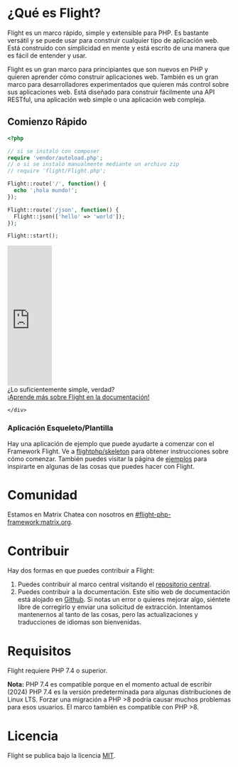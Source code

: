 # ¿Qué es Flight?

Flight es un marco rápido, simple y extensible para PHP. Es bastante versátil y se puede usar para construir cualquier tipo de aplicación web. Está construido con simplicidad en mente y está escrito de una manera que es fácil de entender y usar.

Flight es un gran marco para principiantes que son nuevos en PHP y quieren aprender cómo construir aplicaciones web. También es un gran marco para desarrolladores experimentados que quieren más control sobre sus aplicaciones web. Está diseñado para construir fácilmente una API RESTful, una aplicación web simple o una aplicación web compleja.

## Comienzo Rápido

```php
<?php

// si se instaló con composer
require 'vendor/autoload.php';
// o si se instaló manualmente mediante un archivo zip
// require 'flight/Flight.php';

Flight::route('/', function() {
  echo '¡hola mundo!';
});

Flight::route('/json', function() {
  Flight::json(['hello' => 'world']);
});

Flight::start();
```

<div class="flight-block-video">
  <div class="row">
    <div class="col-12 col-md-6 position-relative video-wrapper">
      <iframe class="video-bg" width="100vw" height="315" src="https://www.youtube.com/embed/VCztp1QLC2c?si=W3fSWEKmoCIlC7Z5" title="Reproductor de video de YouTube" frameborder="0" allow="accelerometer; autoplay; clipboard-write; encrypted-media; gyroscope; picture-in-picture; web-share" allowfullscreen></iframe>
    </div>
    <div class="col-12 col-md-6 text-center mt-5 pt-5">
      <span class="fligth-title-video">¿Lo suficientemente simple, verdad?</span>
      <br>
      <a href="https://docs.flightphp.com/learn">¡Aprende más sobre Flight en la documentación!</a>

    </div>
  </div>
</div>

### Aplicación Esqueleto/Plantilla

Hay una aplicación de ejemplo que puede ayudarte a comenzar con el Framework Flight. Ve a [flightphp/skeleton](https://github.com/flightphp/skeleton) para obtener instrucciones sobre cómo comenzar. También puedes visitar la página de [ejemplos](examples) para inspirarte en algunas de las cosas que puedes hacer con Flight.

# Comunidad

Estamos en Matrix Chatea con nosotros en [#flight-php-framework:matrix.org](https://matrix.to/#/#flight-php-framework:matrix.org).

# Contribuir

Hay dos formas en que puedes contribuir a Flight: 

1. Puedes contribuir al marco central visitando el [repositorio central](https://github.com/flightphp/core). 
1. Puedes contribuir a la documentación. Este sitio web de documentación está alojado en [Github](https://github.com/flightphp/docs). Si notas un error o quieres mejorar algo, siéntete libre de corregirlo y enviar una solicitud de extracción. Intentamos mantenernos al tanto de las cosas, pero las actualizaciones y traducciones de idiomas son bienvenidas.

# Requisitos

Flight requiere PHP 7.4 o superior.

**Nota:** PHP 7.4 es compatible porque en el momento actual de escribir (2024) PHP 7.4 es la versión predeterminada para algunas distribuciones de Linux LTS. Forzar una migración a PHP >8 podría causar muchos problemas para esos usuarios. El marco también es compatible con PHP >8.

# Licencia

Flight se publica bajo la licencia [MIT](https://github.com/flightphp/core/blob/master/LICENSE).